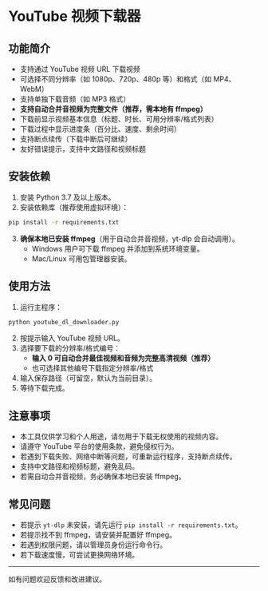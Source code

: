 # YouTube 视频下载器

## 功能简介
- 支持通过 YouTube 视频 URL 下载视频
- 可选择不同分辨率（如 1080p、720p、480p 等）和格式（如 MP4、WebM）
- 支持单独下载音频（如 MP3 格式）
- **支持自动合并音视频为完整文件（推荐，需本地有 ffmpeg）**
- 下载前显示视频基本信息（标题、时长、可用分辨率/格式列表）
- 下载过程中显示进度条（百分比、速度、剩余时间）
- 支持断点续传（下载中断后可继续）
- 友好错误提示，支持中文路径和视频标题

## 安装依赖

1. 安装 Python 3.7 及以上版本。
2. 安装依赖库（推荐使用虚拟环境）：

```bash
pip install -r requirements.txt
```

3. **确保本地已安装 ffmpeg**（用于自动合并音视频，yt-dlp 会自动调用）。
   - Windows 用户可下载 ffmpeg 并添加到系统环境变量。
   - Mac/Linux 可用包管理器安装。

## 使用方法

1. 运行主程序：

```bash
python youtube_dl_downloader.py
```

2. 按提示输入 YouTube 视频 URL。
3. 选择要下载的分辨率/格式编号：
   - **输入 0 可自动合并最佳视频和音频为完整高清视频（推荐）**
   - 也可选择其他编号下载指定分辨率/格式
4. 输入保存路径（可留空，默认为当前目录）。
5. 等待下载完成。

## 注意事项
- 本工具仅供学习和个人用途，请勿用于下载无权使用的视频内容。
- 请遵守 YouTube 平台的使用条款，避免侵权行为。
- 若遇到下载失败、网络中断等问题，可重新运行程序，支持断点续传。
- 支持中文路径和视频标题，避免乱码。
- 若需自动合并音视频，务必确保本地已安装 ffmpeg。

## 常见问题
- 若提示 `yt-dlp` 未安装，请先运行 `pip install -r requirements.txt`。
- 若提示找不到 ffmpeg，请安装并配置好 ffmpeg。
- 若遇到权限问题，请以管理员身份运行命令行。
- 若下载速度慢，可尝试更换网络环境。

---

如有问题欢迎反馈和改进建议。 